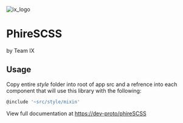 
![ix_logo](../ix_logo.png)


# PhireSCSS
by Team IX

## Usage
Copy entire *style* folder into root of app src and a refrence into each component that will use this library with the following:

```typescript
@include '~src/style/mixin'
```


View full documentation at [https://dev-proto/phireSCSS](https://dev-proto/phireSCSS)